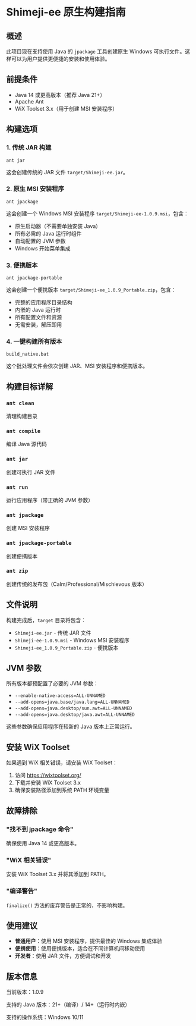 # Shimeji-ee 原生构建指南

## 概述

此项目现在支持使用 Java 的 `jpackage` 工具创建原生 Windows 可执行文件。这样可以为用户提供更便捷的安装和使用体验。

## 前提条件

- Java 14 或更高版本（推荐 Java 21+）
- Apache Ant
- WiX Toolset 3.x（用于创建 MSI 安装程序）

## 构建选项

### 1. 传统 JAR 构建
```batch
ant jar
```
这会创建传统的 JAR 文件 `target/Shimeji-ee.jar`。

### 2. 原生 MSI 安装程序
```batch
ant jpackage
```
这会创建一个 Windows MSI 安装程序 `target/Shimeji-ee-1.0.9.msi`，包含：

- 原生启动器（不需要单独安装 Java）
- 所有必需的 Java 运行时组件
- 自动配置的 JVM 参数
- Windows 开始菜单集成

### 3. 便携版本
```batch
ant jpackage-portable
```
这会创建一个便携版本 `target/Shimeji-ee_1.0.9_Portable.zip`，包含：

- 完整的应用程序目录结构
- 内嵌的 Java 运行时
- 所有配置文件和资源
- 无需安装，解压即用

### 4. 一键构建所有版本
```batch
build_native.bat
```
这个批处理文件会依次创建 JAR、MSI 安装程序和便携版本。

## 构建目标详解

### `ant clean`
清理构建目录

### `ant compile`
编译 Java 源代码

### `ant jar`
创建可执行 JAR 文件

### `ant run`
运行应用程序（带正确的 JVM 参数）

### `ant jpackage`
创建 MSI 安装程序

### `ant jpackage-portable`
创建便携版本

### `ant zip`
创建传统的发布包（Calm/Professional/Mischievous 版本）

## 文件说明

构建完成后，`target` 目录将包含：

- `Shimeji-ee.jar` - 传统 JAR 文件
- `Shimeji-ee-1.0.9.msi` - Windows MSI 安装程序
- `Shimeji-ee_1.0.9_Portable.zip` - 便携版本

## JVM 参数

所有版本都预配置了必要的 JVM 参数：

- `--enable-native-access=ALL-UNNAMED`
- `--add-opens=java.base/java.lang=ALL-UNNAMED`
- `--add-opens=java.desktop/sun.awt=ALL-UNNAMED`
- `--add-opens=java.desktop/java.awt=ALL-UNNAMED`

这些参数确保应用程序在较新的 Java 版本上正常运行。

## 安装 WiX Toolset

如果遇到 WiX 相关错误，请安装 WiX Toolset：

1. 访问 <https://wixtoolset.org/>
2. 下载并安装 WiX Toolset 3.x
3. 确保安装路径添加到系统 PATH 环境变量

## 故障排除

### "找不到 jpackage 命令"
确保使用 Java 14 或更高版本。

### "WiX 相关错误"
安装 WiX Toolset 3.x 并将其添加到 PATH。

### "编译警告"
`finalize()` 方法的废弃警告是正常的，不影响构建。

## 使用建议

- **普通用户**：使用 MSI 安装程序，提供最佳的 Windows 集成体验
- **便携使用**：使用便携版本，适合在不同计算机间移动使用
- **开发者**：使用 JAR 文件，方便调试和开发

## 版本信息

当前版本：1.0.9

支持的 Java 版本：21+（编译）/ 14+（运行时内嵌）

支持的操作系统：Windows 10/11
